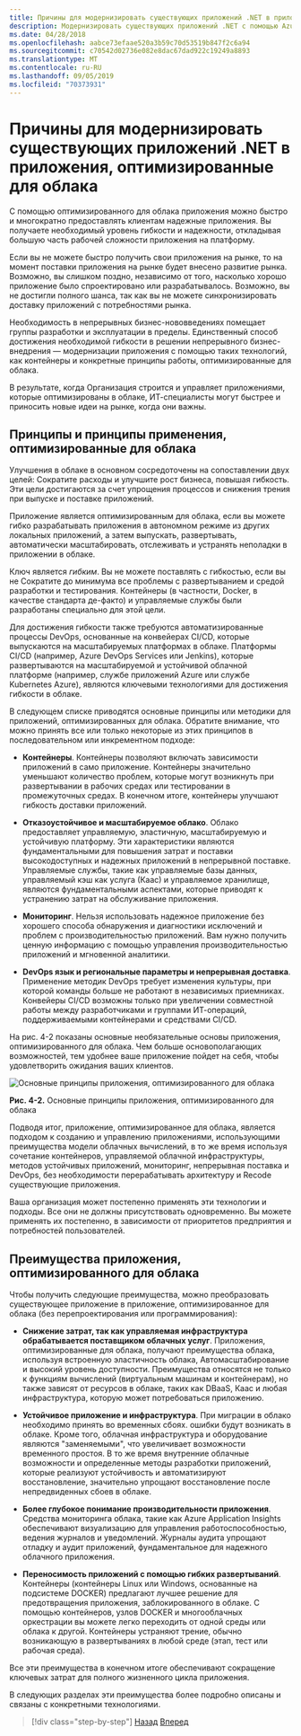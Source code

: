 ```yaml
---
title: Причины для модернизировать существующих приложений .NET в приложения, оптимизированные для облака
description: Модернизировать существующих приложений .NET с помощью Azure Cloud and Windows Containers | Причины для модернизировать существующих приложений .NET в приложения, оптимизированные для облака
ms.date: 04/28/2018
ms.openlocfilehash: aabce73efaae520a3b59c70d53519b847f2c6a94
ms.sourcegitcommit: c70542d02736e082e8dac67dad922c19249a8893
ms.translationtype: MT
ms.contentlocale: ru-RU
ms.lasthandoff: 09/05/2019
ms.locfileid: "70373931"
---
```

# <a name="reasons-to-modernize-existing-net-apps-to-cloud-optimized-applications"></a>Причины для модернизировать существующих приложений .NET в приложения, оптимизированные для облака

С помощью оптимизированного для облака приложения можно быстро и многократно предоставлять клиентам надежные приложения. Вы получаете необходимый уровень гибкости и надежности, откладывая большую часть рабочей сложности приложения на платформу.

Если вы не можете быстро получить свои приложения на рынке, то на момент поставки приложения на рынке будет внесено развитие рынка. Возможно, вы слишком поздно, независимо от того, насколько хорошо приложение было спроектировано или разрабатывалось. Возможно, вы не достигли полного шанса, так как вы не можете синхронизировать доставку приложений с потребностями рынка.

Необходимость в непрерывных бизнес-нововведениях помещает группы разработки и эксплуатации в пределы. Единственный способ достижения необходимой гибкости в решении непрерывного бизнес-внедрения — модернизации приложения с помощью таких технологий, как контейнеры и конкретные принципы работы, оптимизированные для облака.

В результате, когда Организация строится и управляет приложениями, которые оптимизированы в облаке, ИТ-специалисты могут быстрее и приносить новые идеи на рынке, когда они важны.

## <a name="cloud-optimized-application-principles-and-tenets"></a>Принципы и принципы применения, оптимизированные для облака 

Улучшения в облаке в основном сосредоточены на сопоставлении двух целей: Сократите расходы и улучшите рост бизнеса, повышая гибкость. Эти цели достигаются за счет упрощения процессов и снижения трения при выпуске и поставке приложений.

Приложение является оптимизированным для облака, если вы можете гибко разрабатывать приложения в автономном режиме из других локальных приложений, а затем выпускать, развертывать, автоматически масштабировать, отслеживать и устранять неполадки в приложении в облаке.

Ключ является *гибким*. Вы не можете поставлять с гибкостью, если вы не Сократите до минимума все проблемы с развертыванием и средой разработки и тестирования. Контейнеры (в частности, Docker, в качестве стандарта де-факто) и управляемые службы были разработаны специально для этой цели.

Для достижения гибкости также требуются автоматизированные процессы DevOps, основанные на конвейерах CI/CD, которые выпускаются на масштабируемых платформах в облаке. Платформы CI/CD (например, Azure DevOps Services или Jenkins), которые развертываются на масштабируемой и устойчивой облачной платформе (например, службе приложений Azure или службе Kubernetes Azure), являются ключевыми технологиями для достижения гибкости в облаке.

В следующем списке приводятся основные принципы или методики для приложений, оптимизированных для облака. Обратите внимание, что можно принять все или только некоторые из этих принципов в последовательном или инкрементном подходе:

- **Контейнеры**. Контейнеры позволяют включать зависимости приложений в само приложение. Контейнеры значительно уменьшают количество проблем, которые могут возникнуть при развертывании в рабочих средах или тестировании в промежуточных средах. В конечном итоге, контейнеры улучшают гибкость доставки приложений.

- **Отказоустойчивое и масштабируемое облако**. Облако предоставляет управляемую, эластичную, масштабируемую и устойчивую платформу. Эти характеристики являются фундаментальными для повышения затрат и поставки высокодоступных и надежных приложений в непрерывной поставке. Управляемые службы, такие как управляемые базы данных, управляемый кэш как услуга (Каас) и управляемое хранилище, являются фундаментальными аспектами, которые приводят к устранению затрат на обслуживание приложения.

- **Мониторинг**. Нельзя использовать надежное приложение без хорошего способа обнаружения и диагностики исключений и проблем с производительностью приложений. Вам нужно получить ценную информацию с помощью управления производительностью приложений и мгновенной аналитики.

- **DevOps язык и региональные параметры и непрерывная доставка**. Применение методик DevOps требует изменения культуры, при которой команды больше не работают в независимых приемниках. Конвейеры CI/CD возможны только при увеличении совместной работы между разработчиками и группами ИТ-операций, поддерживаемыми контейнерами и средствами CI/CD.

На рис. 4-2 показаны основные необязательные основы приложения, оптимизированного для облака. Чем больше основополагающих возможностей, тем удобнее ваше приложение пойдет на себя, чтобы удовлетворить ожидания ваших клиентов.

![Основные принципы приложения, оптимизированного для облака](./media/image2.png)

**Рис. 4-2.** Основные принципы приложения, оптимизированного для облака

Подводя итог, приложение, оптимизированное для облака, является подходом к созданию и управлению приложениями, использующими преимущества модели облачных вычислений, в то же время используя сочетание контейнеров, управляемой облачной инфраструктуры, методов устойчивых приложений, мониторинг, непрерывная поставка и DevOps, без необходимости перерабатывать архитектуру и Recode существующие приложения.

Ваша организация может постепенно применять эти технологии и подходы. Все они не должны присутствовать одновременно. Вы можете применять их постепенно, в зависимости от приоритетов предприятия и потребностей пользователей.

## <a name="benefits-of-a-cloud-optimized-application"></a>Преимущества приложения, оптимизированного для облака

Чтобы получить следующие преимущества, можно преобразовать существующее приложение в приложение, оптимизированное для облака (без перепроектирования или программирования):

- **Снижение затрат, так как управляемая инфраструктура обрабатывается поставщиком облачных услуг**. Приложения, оптимизированные для облака, получают преимущества облака, используя встроенную эластичность облака, Автомасштабирование и высокий уровень доступности. Преимущества относятся не только к функциям вычислений (виртуальным машинам и контейнерам), но также зависят от ресурсов в облаке, таких как DBaaS, Каас и любая инфраструктура, которую может потребоваться приложению.

- **Устойчивое приложение и инфраструктура**. При миграции в облако необходимо принять во временных сбоях. ошибки будут возникать в облаке. Кроме того, облачная инфраструктура и оборудование являются "заменяемыми", что увеличивает возможности временного простоя. В то же время внутренние облачные возможности и определенные методы разработки приложений, которые реализуют устойчивость и автоматизируют восстановление, значительно упрощают восстановление после непредвиденных сбоев в облаке.

- **Более глубокое понимание производительности приложения**. Средства мониторинга облака, такие как Azure Application Insights обеспечивают визуализацию для управления работоспособностью, ведения журналов и уведомлений. Журналы аудита упрощают отладку и аудит приложений, фундаментальное для надежного облачного приложения.

- **Переносимость приложений с помощью гибких развертываний**. Контейнеры (контейнеры Linux или Windows, основанные на подсистеме DOCKER) предлагают лучшее решение для предотвращения приложения, заблокированного в облаке. С помощью контейнеров, узлов DOCKER и многооблачных оркестрации вы можете легко переходить от одной среды или облака к другой. Контейнеры устраняют трение, обычно возникающую в развертываниях в любой среде (этап, тест или рабочая среда).

Все эти преимущества в конечном итоге обеспечивают сокращение ключевых затрат для полного жизненного цикла приложения.

В следующих разделах эти преимущества более подробно описаны и связаны с конкретными технологиями.

>[!div class="step-by-step"]
>[Назад](index.md)
>[Вперед](microsoft-technologies-in-cloud-optimized-applications.md)
